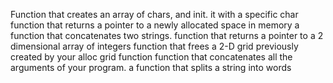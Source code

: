 Function that creates an array of chars, and init. it with a specific char
function that returns a pointer to a newly allocated space in memory
a function that concatenates two strings.
function that returns a pointer to a 2 dimensional array of integers
function that frees a 2-D grid previously created by your alloc grid function
function that concatenates all the arguments of your program.
a function that splits a string into words
